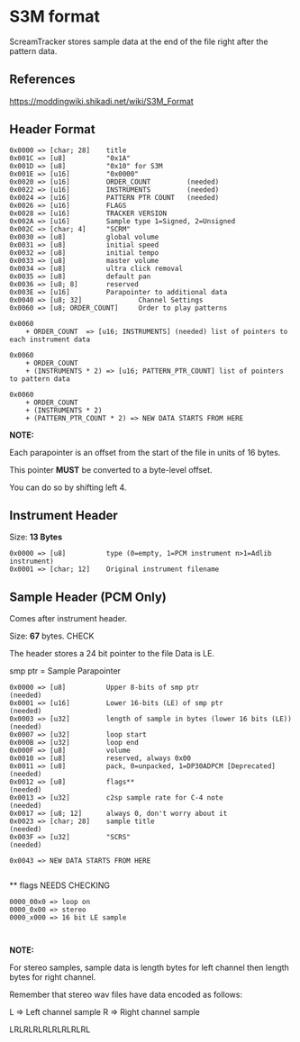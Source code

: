 # S3M format



ScreamTracker stores sample data at the end of the file right after the pattern data.
## References
https://moddingwiki.shikadi.net/wiki/S3M_Format

## Header Format

```
0x0000 => [char; 28]    title
0x001C => [u8]          "0x1A"
0x001D => [u8]          "0x10" for S3M
0x001E => [u16]         "0x0000"
0x0020 => [u16]         ORDER_COUNT         (needed)
0x0022 => [u16]         INSTRUMENTS         (needed)
0x0024 => [u16]         PATTERN PTR COUNT   (needed)
0x0026 => [u16]         FLAGS
0x0028 => [u16]         TRACKER VERSION
0x002A => [u16]         Sample type 1=Signed, 2=Unsigned
0x002C => [char; 4]     "SCRM"
0x0030 => [u8]          global volume
0x0031 => [u8]          initial speed
0x0032 => [u8]          initial tempo
0x0033 => [u8]          master volume
0x0034 => [u8]          ultra click removal
0x0035 => [u8]          default pan
0x0036 => [u8; 8]       reserved
0x003E => [u16]         Parapointer to additional data
0x0040 => [u8; 32]              Channel Settings
0x0060 => [u8; ORDER_COUNT]     Order to play patterns

0x0060 
    + ORDER_COUNT  => [u16; INSTRUMENTS] (needed) list of pointers to each instrument data

0x0060 
    + ORDER_COUNT 
    + (INSTRUMENTS * 2) => [u16; PATTERN_PTR_COUNT] list of pointers to pattern data

0x0060 
    + ORDER_COUNT 
    + (INSTRUMENTS * 2)
    + (PATTERN_PTR_COUNT * 2) => NEW DATA STARTS FROM HERE

```

**NOTE:**

Each parapointer is an offset from the start of the file in units of 16 bytes.

This pointer **MUST** be converted to a byte-level offset.

You can do so by shifting left 4. 

## Instrument Header
Size: **13 Bytes**
```
0x0000 => [u8]          type (0=empty, 1=PCM instrument n>1=Adlib instrument)
0x0001 => [char; 12]    Original instrument filename
```

## Sample Header (PCM Only)
Comes after instrument header.

Size: **67** bytes. CHECK

The header stores a 24 bit pointer to the file
Data is LE.

smp ptr = Sample Parapointer

```
0x0000 => [u8]          Upper 8-bits of smp ptr                         (needed)
0x0001 => [u16]         Lower 16-bits (LE) of smp ptr                   (needed)
0x0003 => [u32]         length of sample in bytes (lower 16 bits (LE))  (needed) 
0x0007 => [u32]         loop start 
0x000B => [u32]         loop end
0x000F => [u8]          volume
0x0010 => [u8]          reserved, always 0x00  
0x0011 => [u8]          pack, 0=unpacked, 1=DP30ADPCM [Deprecated]      (needed)
0x0012 => [u8]          flags**                                         (needed)
0x0013 => [u32]         c2sp sample rate for C-4 note                   (needed)
0x0017 => [u8; 12]      always 0, don't worry about it
0x0023 => [char; 28]    sample title                                    (needed)
0x003F => [u32]         "SCRS"                                          (needed)

0x0043 => NEW DATA STARTS FROM HERE


```

** flags NEEDS CHECKING
```
0000_00x0 => loop on
0000_0x00 => stereo
0000_x000 => 16 bit LE sample



```

**NOTE:**

For stereo samples, sample data is length bytes for left channel then length bytes for right channel.

Remember that stereo wav files have data encoded as follows:

L => Left channel sample
R => Right channel sample

LRLRLRLRLRLRLRLRL